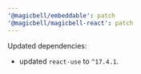 ```yaml
---
'@magicbell/embeddable': patch
'@magicbell/magicbell-react': patch
---
```


Updated dependencies:

- updated `react-use` to `^17.4.1`.
